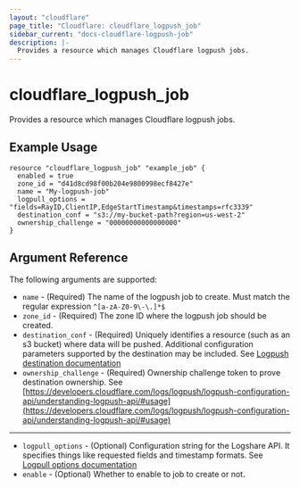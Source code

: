 ```yaml
---
layout: "cloudflare"
page_title: "Cloudflare: cloudflare_logpush_job"
sidebar_current: "docs-cloudflare-logpush-job"
description: |-
  Provides a resource which manages Cloudflare logpush jobs.
---
```


# cloudflare_logpush_job

Provides a resource which manages Cloudflare logpush jobs.

## Example Usage

```hcl
resource "cloudflare_logpush_job" "example_job" {
  enabled = true
  zone_id = "d41d8cd98f00b204e9800998ecf8427e"
  name = "My-logpush-job"
  logpull_options = "fields=RayID,ClientIP,EdgeStartTimestamp&timestamps=rfc3339"
  destination_conf = "s3://my-bucket-path?region=us-west-2"
  ownership_challenge = "00000000000000000"
}
```

## Argument Reference

The following arguments are supported:


* `name` - (Required) The name of the logpush job to create. Must match the regular expression `^[a-zA-Z0-9\-\.]*$`
* `zone_id` - (Required) The zone ID where the logpush job should be created.
* `destination_conf` - (Required) Uniquely identifies a resource (such as an s3 bucket) where data will be pushed. Additional configuration parameters supported by the destination may be included. See [Logpush destination documentation](https://developers.cloudflare.com/logs/logpush/logpush-configuration-api/understanding-logpush-api/#destination)
* `ownership_challenge` - (Required) Ownership challenge token to prove destination ownership. See [https://developers.cloudflare.com/logs/logpush/logpush-configuration-api/understanding-logpush-api/#usage](https://developers.cloudflare.com/logs/logpush/logpush-configuration-api/understanding-logpush-api/#usage)

- - -

* `logpull_options` - (Optional) Configuration string for the Logshare API. It specifies things like requested fields and timestamp formats. See [Logpull options documentation](https://developers.cloudflare.com/logs/logpush/logpush-configuration-api/understanding-logpush-api/#options)
* `enable` - (Optional) Whether to enable to job to create or not.
